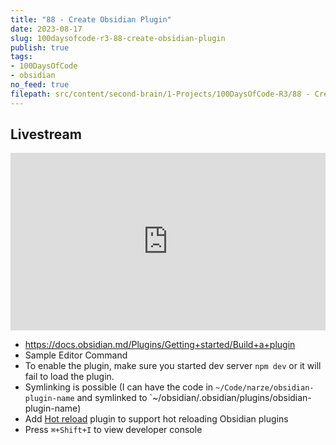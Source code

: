 ```yaml
---
title: "88 - Create Obsidian Plugin"
date: 2023-08-17
slug: 100daysofcode-r3-88-create-obsidian-plugin
publish: true
tags:
- 100DaysOfCode
- obsidian
no_feed: true
filepath: src/content/second-brain/1-Projects/100DaysOfCode-R3/88 - Create Obsidian Plugin.md
---
```


## Livestream

<iframe width="100%" style="aspect-ratio: 16 / 9;" src="https://www.youtube.com/embed/XXL8LF_XJS8" title="YouTube video player" frameborder="0" allow="accelerometer; autoplay; clipboard-write; encrypted-media; gyroscope; picture-in-picture; web-share" allowfullscreen></iframe>

* https://docs.obsidian.md/Plugins/Getting+started/Build+a+plugin
* Sample Editor Command
* To enable the plugin, make sure you started dev server `npm dev` or it will fail to load the plugin.
* Symlinking is possible (I can have the code in `~/Code/narze/obsidian-plugin-name` and symlinked to \`~/obsidian/.obsidian/plugins/obsidian-plugin-name)
* Add [Hot reload](https://github.com/pjeby/hot-reload) plugin to support hot reloading Obsidian plugins
* Press `⌘+Shift+I` to view developer console
